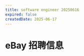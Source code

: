 ```yaml
---
title: software engineer 20250616
expired: false
createdDate: 2025-06-17
---
```


# eBay 招聘信息

<JobPostingTable job-posting-json-path="ebay/data/software-engineer-20250616.json"/>
